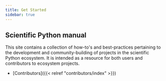 ```yaml
---
title: Get Started
sidebar: true
---
```


## Scientific Python manual

This site contains a collection of how-to's and best-practices pertaining to
the development and community-building of projects in the scientific Python
ecosystem.
It is intended as a resource for both users and contributors to ecosystem
projects.

- [Contributors]({{< relref "contributors/index" >}})
